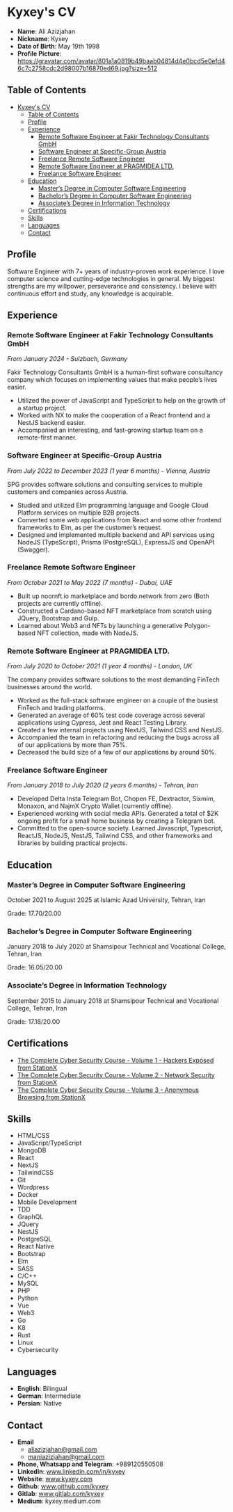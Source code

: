 # Kyxey's CV

- **Name**: Ali Azizjahan
- **Nickname**: Kyxey
- **Date of Birth**: May 19th 1998
- **Profile Picture**: https://gravatar.com/avatar/801a1a0819b49baab04814d4e0bcd5e0efd46c7c2758cdc2d98007b16870ed69.jpg?size=512

## Table of Contents

- [Kyxey's CV](#kyxeys-cv)
  - [Table of Contents](#table-of-contents)
  - [Profile](#profile)
  - [Experience](#experience)
    - [Remote Software Engineer at Fakir Technology Consultants GmbH](#remote-software-engineer-at-fakir-technology-consultants-gmbh)
    - [Software Engineer at Specific-Group Austria](#software-engineer-at-specific-group-austria)
    - [Freelance Remote Software Engineer](#freelance-remote-software-engineer)
    - [Remote Software Engineer at PRAGMIDEA LTD.](#remote-software-engineer-at-pragmidea-ltd)
    - [Freelance Software Engineer](#freelance-software-engineer)
  - [Education](#education)
    - [Master’s Degree in Computer Software Engineering](#masters-degree-in-computer-software-engineering)
    - [Bachelor’s Degree in Computer Software Engineering](#bachelors-degree-in-computer-software-engineering)
    - [Associate’s Degree in Information Technology](#associates-degree-in-information-technology)
  - [Certifications](#certifications)
  - [Skills](#skills)
  - [Languages](#languages)
  - [Contact](#contact)

## Profile

Software Engineer with 7+ years of industry-proven work experience. I love computer science and cutting-edge technologies in general. My biggest strengths are my willpower, perseverance and consistency. I believe with continuous effort and study, any knowledge is acquirable.

## Experience

### Remote Software Engineer at Fakir Technology Consultants GmbH

_From January 2024 - Sulzbach, Germany_

Fakir Technology Consultants GmbH is a human-first software consultancy company which focuses on implementing values that make people’s lives easier.

- Utilized the power of JavaScript and TypeScript to help on the growth of a startup project.
- Worked with NX to make the cooperation of a React frontend and a NestJS backend easier.
- Accompanied an interesting, and fast-growing startup team on a remote-first manner.

### Software Engineer at Specific-Group Austria

_From July 2022 to December 2023 (1 year 6 months) - Vienna, Austria_

SPG provides software solutions and consulting services to multiple customers and companies across Austria.

- Studied and utilized Elm programming language and Google Cloud Platform services on multiple B2B projects.
- Converted some web applications from React and some other frontend frameworks to Elm, as per the customer’s request.
- Designed and implemented multiple backend and API services using NodeJS (TypeScript), Prisma (PostgreSQL), ExpressJS and OpenAPI (Swagger).

### Freelance Remote Software Engineer

_From October 2021 to May 2022 (7 months) - Dubai, UAE_

- Built up noornft.io marketplace and bordo.network from zero (Both projects are currently offline).
- Constructed a Cardano-based NFT marketplace from scratch using JQuery, Bootstrap and Gulp.
- Learned about Web3 and NFTs by launching a generative Polygon-based NFT collection, made with NodeJS.

### Remote Software Engineer at PRAGMIDEA LTD.

_From July 2020 to October 2021 (1 year 4 months) - London, UK_

The company provides software solutions to the most demanding FinTech businesses around the world.

- Worked as the full-stack software engineer on a couple of the busiest FinTech and trading platforms.
- Generated an average of 60% test code coverage across several applications using Cypress, Jest and React Testing Library.
- Created a few internal projects using NextJS, Tailwind CSS and NestJS.
- Accompanied the team in refactoring and reducing the bugs across all of our applications by more than 75%.
- Decreased the build size of a few of our applications by around 50%.

### Freelance Software Engineer

_From January 2018 to July 2020 (2 years 6 months) - Tehran, Iran_

- Developed Delta Insta Telegram Bot, Chopen FE, Dextractor, Sixmim, Monaxon, and NajmX Crypto Wallet (currently offline).
- Experienced working with social media APIs. Generated a total of $2K ongoing profit for a small home business by creating a Telegram bot.
- Committed to the open-source society. Learned Javascript, Typescript, ReactJS, NodeJS, NestJS, Tailwind CSS, and other frameworks and libraries by building practical projects.

## Education

### Master’s Degree in Computer Software Engineering

October 2021 to August 2025 at Islamic Azad University, Tehran, Iran

Grade: 17.70/20.00

### Bachelor’s Degree in Computer Software Engineering

January 2018 to July 2020 at Shamsipour Technical and Vocational College, Tehran, Iran

Grade: 16.05/20.00

### Associate’s Degree in Information Technology

September 2015 to January 2018 at Shamsipour Technical and Vocational College, Tehran, Iran

Grade: 17.18/20.00

## Certifications

- [The Complete Cyber Security Course - Volume 1 - Hackers Exposed from StationX](https://docs.google.com/feeds/download/presentations/Export?id=11zXvG8LhcGnGnd-NtbhYer8pbHzMF3mrQdm-qQwRm6Y&exportFormat=pdf)
- [The Complete Cyber Security Course - Volume 2 - Network Security from StationX](https://docs.google.com/feeds/download/presentations/Export?id=1GPiGe-wF1wxjEpkMoiLzHLEKLPqQ7zghgdMLVNg0T6Y&exportFormat=pdf)
- [The Complete Cyber Security Course - Volume 3 - Anonymous Browsing from StationX](https://docs.google.com/feeds/download/presentations/Export?id=17cG0aVCpImo7OXGPPgybaxFbaGoZVSryZTGeJc_b0xA&exportFormat=pdf)

## Skills

- HTML/CSS
- JavaScript/TypeScript
- MongoDB
- React
- NextJS
- TailwindCSS
- Git
- Wordpress
- Docker
- Mobile Development
- TDD
- GraphQL
- JQuery
- NestJS
- PostgreSQL
- React Native
- Bootstrap
- Elm
- SASS
- C/C++
- MySQL
- PHP
- Python
- Vue
- Web3
- Go
- K8
- Rust
- Linux
- Cybersecurity

## Languages

- **English**: Bilingual
- **German**: Intermediate
- **Persian**: Native

## Contact

- **Email**
  - aliazizjahan@gmail.com
  - maniazizjahan@gmail.com
- **Phone, Whatsapp and Telegram**: +989120550508
- **LinkedIn**: www.linkedin.com/in/kyxey
- **Website**: www.kyxey.com
- **Github**: www.github.com/kyxey
- **Gitlab**: www.gitlab.com/kyxey
- **Medium**: kyxey.medium.com
